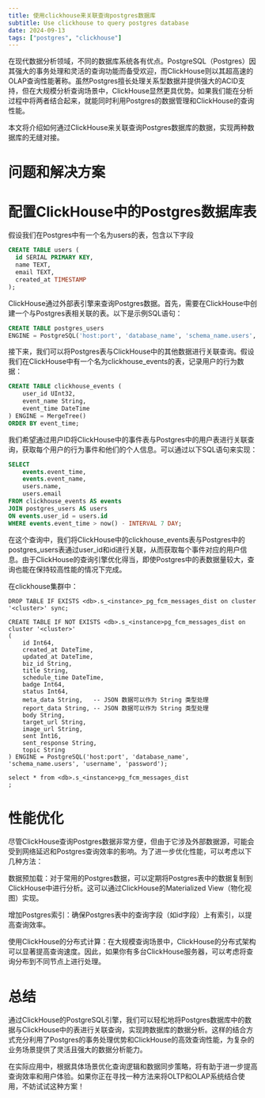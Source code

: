 ```yaml
---
title: 使用clickhouse来关联查询postgres数据库
subtitle: Use clickhouse to query postgres database
date: 2024-09-13
tags: ["postgres", "clickhouse"]
---
```


在现代数据分析领域，不同的数据库系统各有优点。PostgreSQL（Postgres）因其强大的事务处理和灵活的查询功能而备受欢迎，而ClickHouse则以其超高速的OLAP查询性能著称。虽然Postgres擅长处理关系型数据并提供强大的ACID支持，但在大规模分析查询场景中，ClickHouse显然更具优势。如果我们能在分析过程中将两者结合起来，就能同时利用Postgres的数据管理和ClickHouse的查询性能。

本文将介绍如何通过ClickHouse来关联查询Postgres数据库的数据，实现两种数据库的无缝对接。

<!--more-->

# 问题和解决方案

# 配置ClickHouse中的Postgres数据库表

假设我们在Postgres中有一个名为users的表，包含以下字段
```sql
CREATE TABLE users (
  id SERIAL PRIMARY KEY,
  name TEXT,
  email TEXT,
  created_at TIMESTAMP
);
```
ClickHouse通过外部表引擎来查询Postgres数据。首先，需要在ClickHouse中创建一个与Postgres表相关联的表。以下是示例SQL语句：

```sql
CREATE TABLE postgres_users
ENGINE = PostgreSQL('host:port', 'database_name', 'schema_name.users', 'username', 'password');

```

接下来，我们可以将Postgres表与ClickHouse中的其他数据进行关联查询。假设我们在ClickHouse中有一个名为clickhouse_events的表，记录用户的行为数据：

```sql
CREATE TABLE clickhouse_events (
    user_id UInt32,
    event_name String,
    event_time DateTime
) ENGINE = MergeTree()
ORDER BY event_time;
```
我们希望通过用户ID将ClickHouse中的事件表与Postgres中的用户表进行关联查询，获取每个用户的行为事件和他们的个人信息。可以通过以下SQL语句来实现：

```sql
SELECT
    events.event_time,
    events.event_name,
    users.name,
    users.email
FROM clickhouse_events AS events
JOIN postgres_users AS users
ON events.user_id = users.id
WHERE events.event_time > now() - INTERVAL 7 DAY;
```

在这个查询中，我们将ClickHouse中的clickhouse_events表与Postgres中的postgres_users表通过user_id和id进行关联，从而获取每个事件对应的用户信息。由于ClickHouse的查询引擎优化得当，即使Postgres中的表数据量较大，查询也能在保持较高性能的情况下完成。


在clickhouse集群中：
```
DROP TABLE IF EXISTS <db>.s_<instance>_pg_fcm_messages_dist on cluster '<cluster>' sync;

CREATE TABLE IF NOT EXISTS <db>.s_<instance>pg_fcm_messages_dist on cluster '<cluster>'
(
    id Int64,
    created_at DateTime,
    updated_at DateTime,
    biz_id String,
    title String,
    schedule_time DateTime,
    badge Int64,
    status Int64,
    meta_data String,   -- JSON 数据可以作为 String 类型处理
    report_data String, -- JSON 数据可以作为 String 类型处理
    body String,
    target_url String,
    image_url String,
    sent Int16,
    sent_response String,
    topic String
) ENGINE = PostgreSQL('host:port', 'database_name', 'schema_name.users', 'username', 'password');

select * from <db>.s_<instance>pg_fcm_messages_dist
;
```

# 性能优化
尽管ClickHouse查询Postgres数据非常方便，但由于它涉及外部数据源，可能会受到网络延迟和Postgres查询效率的影响。为了进一步优化性能，可以考虑以下几种方法：

数据预加载：对于常用的Postgres数据，可以定期将Postgres表中的数据复制到ClickHouse中进行分析。这可以通过ClickHouse的Materialized View（物化视图）实现。

增加Postgres索引：确保Postgres表中的查询字段（如id字段）上有索引，以提高查询效率。

使用ClickHouse的分布式计算：在大规模查询场景中，ClickHouse的分布式架构可以显著提高查询速度。因此，如果你有多台ClickHouse服务器，可以考虑将查询分布到不同节点上进行处理。

# 总结
通过ClickHouse的PostgreSQL引擎，我们可以轻松地将Postgres数据库中的数据与ClickHouse中的表进行关联查询，实现跨数据库的数据分析。这样的结合方式充分利用了Postgres的事务处理优势和ClickHouse的高效查询性能，为复杂的业务场景提供了灵活且强大的数据分析能力。

在实际应用中，根据具体场景优化查询逻辑和数据同步策略，将有助于进一步提高查询效率和用户体验。如果你正在寻找一种方法来将OLTP和OLAP系统结合使用，不妨试试这种方案！